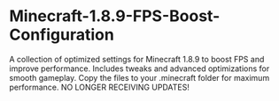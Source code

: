 # Minecraft-1.8.9-FPS-Boost-Configuration
A collection of optimized settings for Minecraft 1.8.9 to boost FPS and improve performance. Includes tweaks and advanced optimizations for smooth gameplay. Copy the files to your .minecraft folder for maximum performance. NO LONGER RECEIVING UPDATES!

